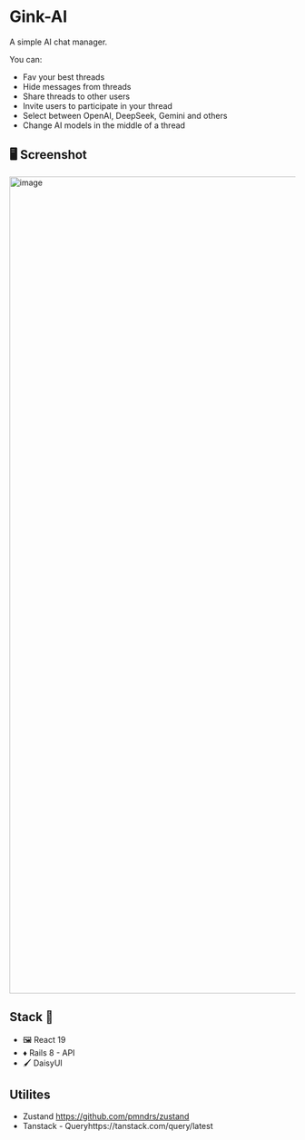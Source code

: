 # Gink-AI

A simple AI chat manager.

You can:
- Fav your best threads
- Hide messages from threads
- Share threads to other users
- Invite users to participate in your thread
- Select between OpenAI, DeepSeek, Gemini and others
- Change AI models in the middle of a thread

## 🖥️ Screenshot

<img width="1440" alt="image" src="https://github.com/user-attachments/assets/1ede5af8-74be-4cfb-abfb-5c0a823b7624" />

## Stack 🧰
- 🖼️ React 19
- ♦️ Rails 8 - API
- 🖌️ DaisyUI

## Utilites

- Zustand https://github.com/pmndrs/zustand
- Tanstack - Queryhttps://tanstack.com/query/latest
